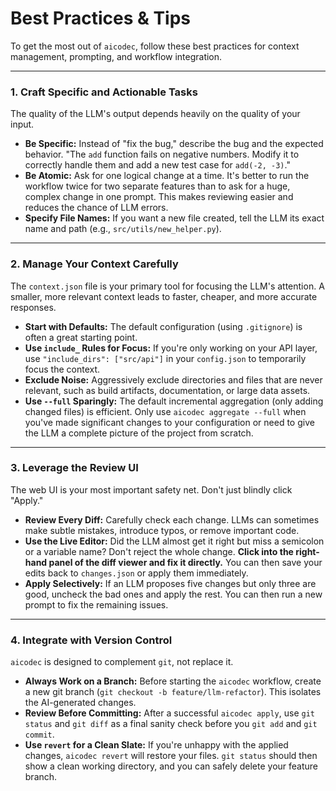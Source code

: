 # Best Practices & Tips

To get the most out of `aicodec`, follow these best practices for context management, prompting, and workflow integration.

---

### 1. Craft Specific and Actionable Tasks

The quality of the LLM's output depends heavily on the quality of your input.

-   **Be Specific:** Instead of "fix the bug," describe the bug and the expected behavior. "The `add` function fails on negative numbers. Modify it to correctly handle them and add a new test case for `add(-2, -3)`."
-   **Be Atomic:** Ask for one logical change at a time. It's better to run the workflow twice for two separate features than to ask for a huge, complex change in one prompt. This makes reviewing easier and reduces the chance of LLM errors.
-   **Specify File Names:** If you want a new file created, tell the LLM its exact name and path (e.g., `src/utils/new_helper.py`).

---

### 2. Manage Your Context Carefully

The `context.json` file is your primary tool for focusing the LLM's attention. A smaller, more relevant context leads to faster, cheaper, and more accurate responses.

-   **Start with Defaults:** The default configuration (using `.gitignore`) is often a great starting point.
-   **Use `include_` Rules for Focus:** If you're only working on your API layer, use `"include_dirs": ["src/api"]` in your `config.json` to temporarily focus the context.
-   **Exclude Noise:** Aggressively exclude directories and files that are never relevant, such as build artifacts, documentation, or large data assets.
-   **Use `--full` Sparingly:** The default incremental aggregation (only adding changed files) is efficient. Only use `aicodec aggregate --full` when you've made significant changes to your configuration or need to give the LLM a complete picture of the project from scratch.

---

### 3. Leverage the Review UI

The web UI is your most important safety net. Don't just blindly click "Apply."

-   **Review Every Diff:** Carefully check each change. LLMs can sometimes make subtle mistakes, introduce typos, or remove important code.
-   **Use the Live Editor:** Did the LLM almost get it right but miss a semicolon or a variable name? Don't reject the whole change. **Click into the right-hand panel of the diff viewer and fix it directly.** You can then save your edits back to `changes.json` or apply them immediately.
-   **Apply Selectively:** If an LLM proposes five changes but only three are good, uncheck the bad ones and apply the rest. You can then run a new prompt to fix the remaining issues.

---

### 4. Integrate with Version Control

`aicodec` is designed to complement `git`, not replace it.

-   **Always Work on a Branch:** Before starting the `aicodec` workflow, create a new git branch (`git checkout -b feature/llm-refactor`). This isolates the AI-generated changes.
-   **Review Before Committing:** After a successful `aicodec apply`, use `git status` and `git diff` as a final sanity check before you `git add` and `git commit`.
-   **Use `revert` for a Clean Slate:** If you're unhappy with the applied changes, `aicodec revert` will restore your files. `git status` should then show a clean working directory, and you can safely delete your feature branch.
